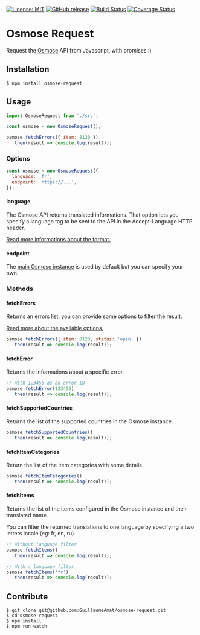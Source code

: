 [![License: MIT](https://img.shields.io/badge/license-MIT-blue.svg)](https://opensource.org/licenses/MIT)
[![GitHub release](https://img.shields.io/github/release/GuillaumeAmat/osmose-request.svg)](https://github.com/GuillaumeAmat/osmose-request/releases)
[![Build Status](https://api.travis-ci.org/GuillaumeAmat/osmose-request.svg?branch=develop)](http://travis-ci.org/GuillaumeAmat/osmose-request)
[![Coverage Status](https://coveralls.io/repos/github/GuillaumeAmat/osmose-request/badge.svg?branch=develop)](https://coveralls.io/github/GuillaumeAmat/osmose-request?branch=develop)

# Osmose Request

Request the [Osmose](http://wiki.openstreetmap.org/wiki/Osmose) API from Javascript, with promises :)


## Installation

```
$ npm install osmose-request
```


## Usage

``` javascript
import OsmoseRequest from './src';

const osmose = new OsmoseRequest();

osmose.fetchErrors({ item: 8120 })
  .then(result => console.log(result));
```


### Options

``` javascript
const osmose = new OsmoseRequest({
  language: 'fr',
  endpoint: 'https://...',
});
```

#### language

The Osmose API returns translated informations. That option lets you specify a language tag to be sent to the API in the Accept-Language HTTP header.

[Read more informations about the format.](https://developer.mozilla.org/en-US/docs/Web/HTTP/Headers/Accept-Language)


#### endpoint

The [main Osmose instance](https://osmose.openstreetmap.fr) is used by default but you can specify your own.


### Methods

#### fetchErrors

Returns an errors list, you can provide some options to filter the result.

[Read more about the available options.](http://wiki.openstreetmap.org/wiki/Osmose/api/0.2#Settings)

``` javascript
osmose.fetchErrors({ item: 8120, status: 'open' })
  .then(result => console.log(result));
```


#### fetchError

Returns the informations about a specific error.

``` javascript
// With 123456 as an error ID
osmose.fetchError(123456)
  .then(result => console.log(result));
```


#### fetchSupportedCountries

Returns the list of the supported countries in the Osmose instance.

``` javascript
osmose.fetchSupportedCountries()
  .then(result => console.log(result));
```


#### fetchItemCategories

Return the list of the item categories with some details.

``` javascript
osmose.fetchItemCategories()
  .then(result => console.log(result));
```


#### fetchItems

Returns the list of the items configured in the Osmose instance and their translated name.

You can filter the returned translations to one language by specifying a two letters locale (eg: fr, en, ru).

``` javascript
// Without language filter
osmose.fetchItems()
  .then(result => console.log(result));
```

``` javascript
// With a language filter
osmose.fetchItems('fr')
  .then(result => console.log(result));
```


## Contribute

```
$ git clone git@github.com:GuillaumeAmat/osmose-request.git
$ cd osmose-request
$ npm install
$ npm run watch
```
